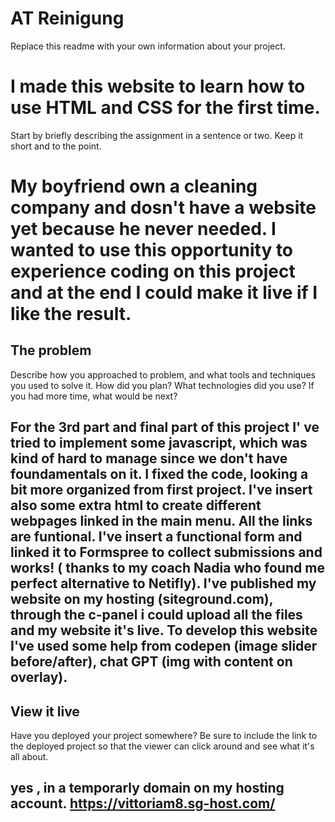 # AT Reinigung

Replace this readme with your own information about your project.

# I made this website to learn how to use HTML and CSS for the first time.

Start by briefly describing the assignment in a sentence or two. Keep it short and to the point.

# My boyfriend own a cleaning company and dosn't have a website yet because he never needed. I wanted to use this opportunity to experience coding on this project and at the end I could make it live if I like the result.

## The problem

Describe how you approached to problem, and what tools and techniques you used to solve it. How did you plan? What technologies did you use? If you had more time, what would be next?

## For the 3rd part and final part of this project I' ve tried to implement some javascript, which was kind of hard to manage since we don't have foundamentals on it. I fixed the code, looking a bit more organized from first project. I've insert also some extra html to create different webpages linked in the main menu. All the links are funtional. I've insert a functional form and linked it to Formspree to collect submissions and works! ( thanks to my coach Nadia who found me perfect alternative to Netifly). I've published my website on my hosting (siteground.com), through the c-panel i could upload all the files and my website it's live. To develop this website I've used some help from codepen (image slider before/after), chat GPT (img with content on overlay).

## View it live

Have you deployed your project somewhere? Be sure to include the link to the deployed project so that the viewer can click around and see what it's all about.

## yes , in a temporarly domain on my hosting account. https://vittoriam8.sg-host.com/
